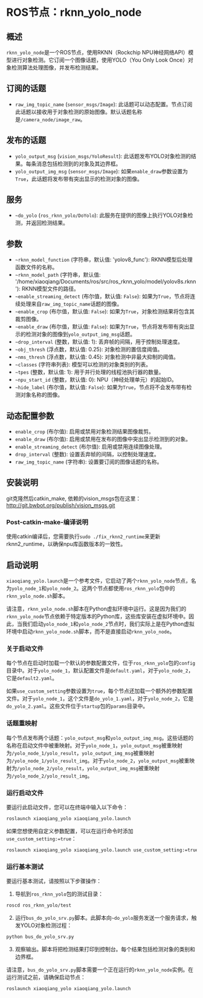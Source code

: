 # ROS节点：rknn_yolo_node

## 概述
`rknn_yolo_node`是一个ROS节点，使用RKNN（Rockchip NPU神经网络API）模型进行对象检测。它订阅一个图像话题，使用YOLO（You Only Look Once）对象检测算法处理图像，并发布检测结果。

## 订阅的话题
- `raw_img_topic_name` (`sensor_msgs/Image`): 此话题可以动态配置。节点订阅此话题以接收用于对象检测的原始图像。默认话题名称是`/camera_node/image_raw`。

## 发布的话题
- `yolo_output_msg` (`vision_msgs/YoloResult`): 此话题发布YOLO对象检测的结果。每条消息包括检测到的对象及其边界框。
- `yolo_output_img_msg` (`sensor_msgs/Image`): 如果`enable_draw`参数设置为`True`，此话题将发布带有突出显示的检测对象的图像。

## 服务
- `~do_yolo` (`ros_rknn_yolo/DoYolo`): 此服务在提供的图像上执行YOLO对象检测，并返回检测结果。

## 参数
- `~rknn_model_function` (字符串，默认值: 'yolov8_func'): RKNN模型后处理函数文件的名称。
- `~rknn_model_path` (字符串，默认值: '/home/xiaoqiang/Documents/ros/src/ros_rknn_yolo/model/yolov8s.rknn'): RKNN模型文件的路径。
- `~enable_streaming_detect` (布尔值，默认值: `False`): 如果为`True`，节点将连续处理来自`raw_img_topic_name`话题的图像。
- `~enable_crop` (布尔值，默认值: `False`): 如果为`True`，对象检测结果将包含其裁剪图像。
- `~enable_draw` (布尔值，默认值: `False`): 如果为`True`，节点将发布带有突出显示的检测对象的图像到`yolo_output_img_msg`话题。
- `~drop_interval` (整数，默认值: 1): 丢弃帧的间隔，用于控制处理速度。
- `~obj_thresh` (浮点数，默认值: 0.25): 对象检测的置信度阈值。
- `~nms_thresh` (浮点数，默认值: 0.45): 对象检测中非最大抑制的阈值。
- `~classes` (字符串列表): 模型可以检测的对象类别的列表。
- `~tpes` (整数，默认值: 1): 用于并行处理的线程池执行器的数量。
- `~npu_start_id` (整数，默认值: 0): NPU（神经处理单元）的起始ID。
- `~hide_label` (布尔值，默认值: `False`): 如果为`True`，节点将不会发布带有检测对象名称的图像。

## 动态配置参数
- `enable_crop` (布尔值): 启用或禁用对象检测结果图像裁剪。
- `enable_draw` (布尔值): 启用或禁用在发布的图像中突出显示检测到的对象。
- `enable_streaming_detect` (布尔值): 启用或禁用连续图像处理。
- `drop_interval` (整数): 设置丢弃帧的间隔，以控制处理速度。
- `raw_img_topic_name` (字符串): 设置要订阅的图像话题的名称。

## 安装说明

git克隆然后catkin_make, 依赖的vision_msgs包在这里：http://git.bwbot.org/publish/vision_msgs.git

### Post-catkin-make-编译说明

使用catkin编译后，您需要执行`sudo ./fix_rknn2_runtime`来更新rknn2_runtime，以确保npu库函数版本的一致性。

## 启动说明

`xiaoqiang_yolo.launch`是一个参考文件，它启动了两个`rknn_yolo_node`节点，名为`yolo_node_1`和`yolo_node_2`。这两个节点都使用`ros_rknn_yolo`包中的`rknn_yolo_node.sh`脚本。

请注意，`rknn_yolo_node.sh`脚本在Python虚拟环境中运行。这是因为我们的`rknn_yolo_node`节点依赖于特定版本的Python库，这些库安装在虚拟环境中。因此，当我们启动`yolo_node_1`和`yolo_node_2`节点时，我们实际上是在Python虚拟环境中启动`rknn_yolo_node.sh`脚本，而不是直接启动`rknn_yolo_node`。

### 关于启动文件

每个节点在启动时加载一个默认的参数配置文件，位于`ros_rknn_yolo`包的`config`目录中。对于`yolo_node_1`，默认配置文件是`default.yaml`，对于`yolo_node_2`，它是`default2.yaml`。

如果`use_custom_setting`参数设置为`true`，每个节点还加载一个额外的参数配置文件。对于`yolo_node_1`，这个文件是`do_yolo_1.yaml`，对于`yolo_node_2`，它是`do_yolo_2.yaml`。这些文件位于`startup`包的`params`目录中。

### 话题重映射

每个节点发布两个话题：`yolo_output_msg`和`yolo_output_img_msg`。这些话题的名称在启动文件中被重映射。对于`yolo_node_1`，`yolo_output_msg`被重映射为`/yolo_node_1/yolo_result`，`yolo_output_img_msg`被重映射为`/yolo_node_1/yolo_result_img`。对于`yolo_node_2`，`yolo_output_msg`被重映射为`/yolo_node_2/yolo_result`，`yolo_output_img_msg`被重映射为`/yolo_node_2/yolo_result_img`。

### 运行启动文件

要运行此启动文件，您可以在终端中输入以下命令：

```bash
roslaunch xiaoqiang_yolo xiaoqiang_yolo.launch
```

如果您想使用自定义参数配置，可以在运行命令时添加`use_custom_setting:=true`：

```bash
roslaunch xiaoqiang_yolo xiaoqiang_yolo.launch use_custom_setting:=true
```

### 运行基本测试

要运行基本测试，请按照以下步骤操作：

1. 导航到`ros_rknn_yolo`包的测试目录：

```bash
roscd ros_rknn_yolo/test
```

2. 运行`bus_do_yolo_srv.py`脚本。此脚本向`~do_yolo`服务发送一个服务请求，触发YOLO对象检测过程：

```bash
python bus_do_yolo_srv.py
```

3. 观察输出。脚本将把检测结果打印到控制台。每个结果包括检测对象的类别和边界框。

请注意，`bus_do_yolo_srv.py`脚本需要一个正在运行的`rknn_yolo_node`实例。在运行测试之前，请确保启动节点：

```bash
roslaunch xiaoqiang_yolo xiaoqiang_yolo.launch
```